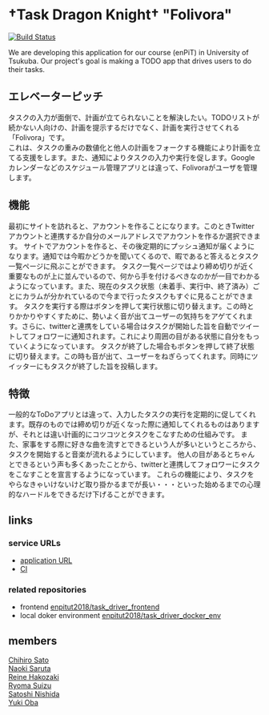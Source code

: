# †Task Dragon Knight† "Folivora"

[![Build Status](https://travis-ci.org/enpitut2018/task_driver.svg?branch=master)](https://travis-ci.org/enpitut2018/task_driver)

We are developing this application for our course (enPiT) in University of Tsukuba. Our project's goal is making a TODO app that drives users to do their tasks.

## エレベーターピッチ
タスクの入力が面倒で、計画が立てられないことを解決したい。TODOリストが続かない人向けの、計画を提示するだけでなく、計画を実行させてくれる「Folivora」です。  
これは、タスクの重みの数値化と他人の計画をフォークする機能により計画を立てる支援をします。また、通知によりタスクの入力や実行を促します。Googleカレンダーなどのスケジュール管理アプリとは違って、Folivoraがユーザを管理します。

## 機能
最初にサイトを訪れると、アカウントを作ることになります。このときTwitterアカウントと連携するか自分のメールアドレスでアカウントを作るか選択できます。
サイトでアカウントを作ると、その後定期的にプッシュ通知が届くようになります。通知では今暇かどうかを聞いてくるので、暇であると答えるとタスク一覧ページに飛ぶことができます。
タスク一覧ページではより締め切りが近く重要なものが上に並んでいるので、何から手を付けるべきなのかが一目でわかるようになっています。また、現在のタスク状態（未着手、実行中、終了済み）ごとにカラムが分かれているので今まで行ったタスクもすぐに見ることができます。
タスクを実行する際はボタンを押して実行状態に切り替えます。この時とりかかりやすくすために、勢いよく音が出てユーザーの気持ちをアゲてくれます。さらに、twitterと連携をしている場合はタスクが開始した旨を自動でツイートしてフォロワーに通知されます。これにより周囲の目がある状態に自分をもっていくようになっています。
タスクが終了した場合もボタンを押して終了状態に切り替えます。この時も音が出て、ユーザーをねぎらってくれます。同時にツイッターにもタスクが終了した旨を投稿します。


## 特徴
一般的なToDoアプリとは違って、入力したタスクの実行を定期的に促してくれます。既存のものでは締め切りが近くなった際に通知してくれるものはありますが、それとは違い計画的にコツコツとタスクをこなすための仕組みです。
また、家事をする際に好きな曲を流すとできるという人が多いというところから、タスクを開始すると音楽が流れるようにしています。
他人の目があるとちゃんとできるという声も多くあったことから、twitterと連携してフォロワーにタスクをこなすことを宣言するようになっています。
これらの機能により、タスクをやらなきゃいけないけど取り掛かるまでが長い・・・といった始めるまでの心理的なハードルをできるだけ下げることができます。

## links

### service URLs

* [application URL](https://folivora.sukiyaki.party)
* [CI](https://travis-ci.org/enpitut2018/task_driver)

### related repositories

* frontend [enpitut2018/task_driver_frontend](https://github.com/enpitut2018/task_driver_frontend)
* local doker environment [enpitut2018/task_driver_docker_env](https://github.com/enpitut2018/task_driver_docker_env)

## members
[Chihiro Sato](https://github.com/lmn8cs)  
[Naoki Saruta](https://github.com/Kunado)  
[Reine Hakozaki](https://github.com/hakozaki-reine)  
[Ryoma Suizu](https://github.com/Ryoma-Suizu)  
[Satoshi Nishida](https://github.com/Nishida-Satoshi)  
[Yuki Oba](https://github.com/itumizu)
